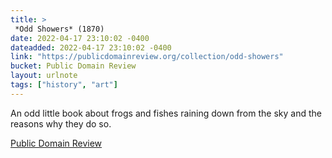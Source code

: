 ```yaml
---
title: > 
 *Odd Showers* (1870)
date: 2022-04-17 23:10:02 -0400
dateadded: 2022-04-17 23:10:02 -0400
link: "https://publicdomainreview.org/collection/odd-showers"
bucket: Public Domain Review
layout: urlnote
tags: ["history", "art"]
--- 
```

An odd little book about frogs and fishes raining down from the sky and the reasons why they do so.
 <!-- end excerpt --> 
<div class='bucket'><a class='internal-link' href='/buckets/public-domain-review'>Public Domain Review</a></div> 

